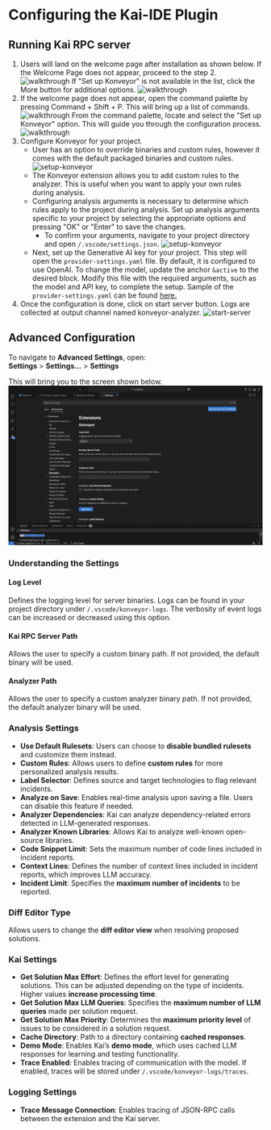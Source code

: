 # Configuring the Kai-IDE Plugin

## Running Kai RPC server

1. Users will land on the welcome page after installation as shown below. If the Welcome Page does not appear, proceed to the step 2.
   ![walkthrough](images/walkthrough-1.png)
   If "Set up Konveyor" is not available in the list, click the More button for additional options.
   ![walkthrough](images/walkthrough-2.png)
2. If the welcome page does not appear, open the command palette by pressing Command + Shift + P. This will bring up a list of commands.
   ![walkthrough](images/walkthrough-3.png)
   From the command palette, locate and select the "Set up Konveyor" option. This will guide you through the configuration process.
   ![walkthrough](images/walkthrough-4.png)
3. Configure Konveyor for your project.
   - User has an option to override binaries and custom rules, however it comes with the default packaged binaries and custom rules.
     ![setup-konveyor](images/setup-konveyor.png)
   - The Konveyor extension allows you to add custom rules to the analyzer. This is useful when you want to apply your own rules during analysis.
   - Configuring analysis arguments is necessary to determine which rules apply to the project during analysis. Set up analysis arguments specific to your project by selecting the appropriate options and pressing "OK" or "Enter" to save the changes.
     - To confirm your arguments, navigate to your project directory and open `/.vscode/settings.json`.
       ![setup-konveyor](images/setup-konveyor-2.png)
   - Next, set up the Generative AI key for your project. This step will open the `provider-settings.yaml` file. By default, it is configured to use OpenAI. To change the model, update the anchor `&active` to the desired block. Modify this file with the required arguments, such as the model and API key, to complete the setup. Sample of the `provider-settings.yaml` can be found [here.](https://github.com/konveyor/editor-extensions/blob/main/vscode/resources/sample-provider-settings.yaml)
4. Once the configuration is done, click on start server button. Logs are collected at output channel named konveyor-analyzer.
   ![start-server](images/start-server.png)

## Advanced Configuration

To navigate to **Advanced Settings**, open:  
**Settings** > **Settings...** > **Settings**

This will bring you to the screen shown below.  
 ![advancedConfig](images/advanced_config.png)

### Understanding the Settings

#### **Log Level**

Defines the logging level for server binaries. Logs can be found in your project directory under `/.vscode/konveyor-logs`. The verbosity of event logs can be increased or decreased using this option.

#### **Kai RPC Server Path**

Allows the user to specify a custom binary path. If not provided, the default binary will be used.

#### **Analyzer Path**

Allows the user to specify a custom analyzer binary path. If not provided, the default analyzer binary will be used.

### **Analysis Settings**

- **Use Default Rulesets**: Users can choose to **disable bundled rulesets** and customize them instead.
- **Custom Rules**: Allows users to define **custom rules** for more personalized analysis results.
- **Label Selector**: Defines source and target technologies to flag relevant incidents.
- **Analyze on Save**: Enables real-time analysis upon saving a file. Users can disable this feature if needed.
- **Analyzer Dependencies**: Kai can analyze dependency-related errors detected in LLM-generated responses.
- **Analyzer Known Libraries**: Allows Kai to analyze well-known open-source libraries.
- **Code Snippet Limit**: Sets the maximum number of code lines included in incident reports.
- **Context Lines**: Defines the number of context lines included in incident reports, which improves LLM accuracy.
- **Incident Limit**: Specifies the **maximum number of incidents** to be reported.

### **Diff Editor Type**

Allows users to change the **diff editor view** when resolving proposed solutions.

### **Kai Settings**

- **Get Solution Max Effort**: Defines the effort level for generating solutions. This can be adjusted depending on the type of incidents. Higher values **increase processing time**.
- **Get Solution Max LLM Queries**: Specifies the **maximum number of LLM queries** made per solution request.
- **Get Solution Max Priority**: Determines the **maximum priority level** of issues to be considered in a solution request.
- **Cache Directory**: Path to a directory containing **cached responses**.
- **Demo Mode**: Enables Kai’s **demo mode**, which uses cached LLM responses for learning and testing functionality.
- **Trace Enabled**: Enables tracing of communication with the model. If enabled, traces will be stored under `/.vscode/konveyor-logs/traces`.

### **Logging Settings**

- **Trace Message Connection**: Enables tracing of JSON-RPC calls between the extension and the Kai server.
